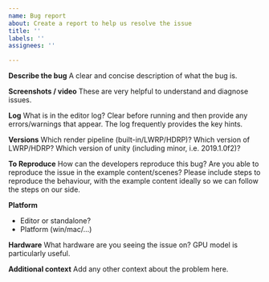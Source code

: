 ```yaml
---
name: Bug report
about: Create a report to help us resolve the issue
title: ''
labels: ''
assignees: ''

---
```


**Describe the bug**
A clear and concise description of what the bug is.

**Screenshots / video**
These are very helpful to understand and diagnose issues.

**Log**
What is in the editor log? Clear before running and then provide any errors/warnings that appear. The log frequently provides the key hints.

**Versions**
Which render pipeline (built-in/LWRP/HDRP)? Which version of LWRP/HDRP? Which version of unity (including minor, i.e. 2019.1.0f2)? 

**To Reproduce**
How can the developers reproduce this bug? Are you able to reproduce the issue in the example content/scenes?
Please include steps to reproduce the behaviour, with the example content ideally so we can follow the steps on our side.

**Platform**
 - Editor or standalone?
 - Platform (win/mac/...)

**Hardware**
What hardware are you seeing the issue on? GPU model is particularly useful.

**Additional context**
Add any other context about the problem here.
